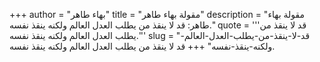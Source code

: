 +++
author = "بهاء طاهر"
title = "مقولة بهاء طاهر"
description = "مقولة بهاء طاهر: قد لا ينقذ من يطلب العدل العالم ولكنه ينقذ نفسه."
quote = '''قد لا ينقذ من يطلب العدل العالم ولكنه ينقذ نفسه.'''
slug = "قد-لا-ينقذ-من-يطلب-العدل-العالم-ولكنه-ينقذ-نفسه"
+++
قد لا ينقذ من يطلب العدل العالم ولكنه ينقذ نفسه.
